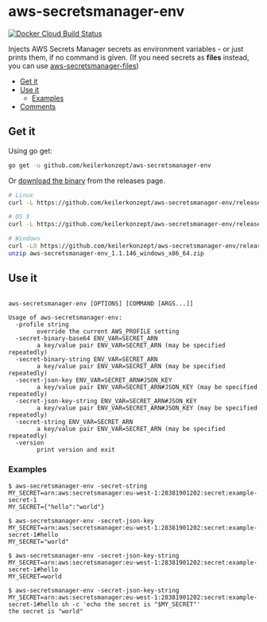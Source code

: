 # aws-secretsmanager-env

[![Docker Cloud Build Status](https://img.shields.io/docker/cloud/build/sgreben/aws-secretsmanager-env.svg)](https://hub.docker.com/r/sgreben/aws-secretsmanager-env/tags)

Injects AWS Secrets Manager secrets as environment variables - or just prints them, if no command is given. (If you need secrets as **files** instead, you can use [aws-secretsmanager-files](https://github.com/keilerkonzept/aws-secretsmanager-files))

<!-- TOC -->

- [Get it](#get-it)
- [Use it](#use-it)
  - [Examples](#examples)
- [Comments](#comments)

<!-- /TOC -->

## Get it

Using go get:

```bash
go get -u github.com/keilerkonzept/aws-secretsmanager-env
```

Or [download the binary](https://github.com/keilerkonzept/aws-secretsmanager-env/releases/latest) from the releases page.

```bash
# Linux
curl -L https://github.com/keilerkonzept/aws-secretsmanager-env/releases/download/1.1.146/aws-secretsmanager-env_1.1.146_linux_x86_64.tar.gz | tar xz

# OS X
curl -L https://github.com/keilerkonzept/aws-secretsmanager-env/releases/download/1.1.146/aws-secretsmanager-env_1.1.146_osx_x86_64.tar.gz | tar xz

# Windows
curl -LO https://github.com/keilerkonzept/aws-secretsmanager-env/releases/download/1.1.146/aws-secretsmanager-env_1.1.146_windows_x86_64.zip
unzip aws-secretsmanager-env_1.1.146_windows_x86_64.zip
```

## Use it

```text

aws-secretsmanager-env [OPTIONS] [COMMAND [ARGS...]]

Usage of aws-secretsmanager-env:
  -profile string
    	override the current AWS_PROFILE setting
  -secret-binary-base64 ENV_VAR=SECRET_ARN
    	a key/value pair ENV_VAR=SECRET_ARN (may be specified repeatedly)
  -secret-binary-string ENV_VAR=SECRET_ARN
    	a key/value pair ENV_VAR=SECRET_ARN (may be specified repeatedly)
  -secret-json-key ENV_VAR=SECRET_ARN#JSON_KEY
    	a key/value pair ENV_VAR=SECRET_ARN#JSON_KEY (may be specified repeatedly)
  -secret-json-key-string ENV_VAR=SECRET_ARN#JSON_KEY
    	a key/value pair ENV_VAR=SECRET_ARN#JSON_KEY (may be specified repeatedly)
  -secret-string ENV_VAR=SECRET_ARN
    	a key/value pair ENV_VAR=SECRET_ARN (may be specified repeatedly)
  -version
    	print version and exit
```

### Examples

```shell
$ aws-secretsmanager-env -secret-string MY_SECRET=arn:aws:secretsmanager:eu-west-1:28381901202:secret:example-secret-1
MY_SECRET={"hello":"world"}

$ aws-secretsmanager-env -secret-json-key MY_SECRET=arn:aws:secretsmanager:eu-west-1:28381901202:secret:example-secret-1#hello
MY_SECRET="world"

$ aws-secretsmanager-env -secret-json-key-string MY_SECRET=arn:aws:secretsmanager:eu-west-1:28381901202:secret:example-secret-1#hello
MY_SECRET=world

$ aws-secretsmanager-env -secret-json-key-string MY_SECRET=arn:aws:secretsmanager:eu-west-1:28381901202:secret:example-secret-1#hello sh -c 'echo the secret is "$MY_SECRET"'
the secret is "world"
```

